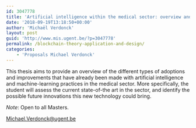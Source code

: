 ```yaml
---
id: 3047778
title: 'Artificial intelligence within the medical sector: overview and future possibilities'
date: '2018-09-19T13:18:50+00:00'
author: 'Michaël Verdonck'
layout: post
guid: 'http://www.mis.ugent.be/?p=3047778'
permalink: /blockchain-theory-application-and-design/
categories:
    - 'Proposals Michael Verdonck'
---
```


This thesis aims to provide an overview of the different types of adoptions and improvements that have already been made with artificial intelligence and machine-learning practices in the medical sector. More specifically, the student will assess the current state-of-the art in the sector, and identify the possible future innovations this new technology could bring.

*Note*: Open to all Masters.

Michael.Verdonck@ugent.be